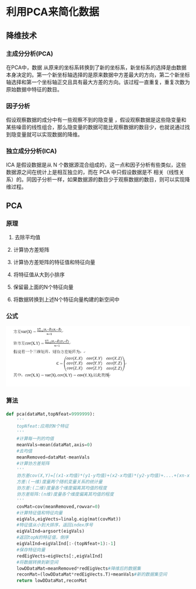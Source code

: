 # 利用PCA来简化数据

## 降维技术

### 主成分分析(PCA)

在PCA中，数据 从原来的坐标系转换到了新的坐标系，新坐标系的选择是由数据本身决定的。第一个新坐标轴选择的是原来数据中方差最大的方向，第二个新坐标轴选择和第一个坐标轴正交且具有最大方差的方向。该过程一直重复，重复次数为原始数据中特征的数目。

### 因子分析

假设观察数据的成分中有一些观察不到的隐变量 ，假设观察数据是这些隐变量和某些噪音的线性组合，那么隐变量的数据可能比观察数据的数目少，也就说通过找到隐变量就可以实现数据的降维。

### 独立成分分析(ICA)

ICA 是假设数据是从 N 个数据源混合组成的，这一点和因子分析有些类似，这些数据源之间在统计上是相互独立的，而在 PCA 中只假设数据是不 相关（线性关系）的。同因子分析一样，如果数据源的数目少于观察数据的数目，则可以实现降维过程。

## PCA

### 原理

1. 去除平均值

​    2. 计算协方差矩阵

​    3. 计算协方差矩阵的特征值和特征向量

​    4. 将特征值从大到小排序

​    5. 保留最上面的N个特征向量

​    6. 将数据转换到上述N个特征向量构建的新空间中

### 公式

![](https://github.com/TonyJent/myMachineLearning/blob/master/images/13_PCA/%E5%85%AC%E5%BC%8F.PNG)

### 算法

```python
def pca(dataMat,topNfeat=9999999):
    '''
    topNfeat:应用的N个特征
    '''
    #计算每一列的均值
    meanVals=mean(dataMat,axis=0)
    #去均值
    meanRemoved=dataMat-meanVals
    #计算协方差矩阵
    '''
    协方差cov(X,Y)=[(x1-x均值)*(y1-y均值)+(x2-x均值)*(y2-y均值)+....+(xn-x均值)*(yn-y均值)]/(n-1)
    方差:(一维)度量两个随机变量关系的统计量
    协方差:(二维)度量各个维度偏离其均值的程度
    协方差矩阵:(n维)度量各个维度偏离其均值的程度
    '''
    covMat=cov(meanRemoved,rowvar=0)
    #计算特征值和特征向量
    eigVals,eigVects=linalg.eig(mat(covMat))
    #特征值从小到大排序，返回index序号
    eigValInd=argsort(eigVals)
    #返回topN的特征值，倒序
    eigValInd=eigValInd[:-(topNfeat+1):-1]
    #保存特征向量
    redEigVects=eigVects[:,eigValInd]
    #将数据转换到新空间
    lowDDataMat=meanRemoved*redEigVects#降维后的数据集
    reconMat=(lowDDataMat*redEigVects.T)+meanVals#新的数据集空间
    return lowDDataMat,reconMat
```

